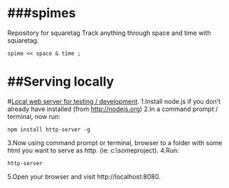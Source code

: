 ###spimes
========
Repository for squaretag
Track anything through space and time with squaretag.
```
spime << space & time ; 
```

##Serving locally
==================
#[Local web server for testing / development](http://chrisbitting.com/2014/06/16/local-web-server-for-testing-development-using-node-js-and-http-server/).
1.Install node.js if you don’t already have installed (from http://nodejs.org)
2.In a command prompt / terminal, now run: 
  ```
  npm install http-server -g
  ```
3.Now using command prompt or terminal, browser to a folder with some html you want to serve as http. (ie: c:\someproject\).
4.Run: 
  ```
  http-server
  ```
5.Open your browser and visit http://localhost:8080.
